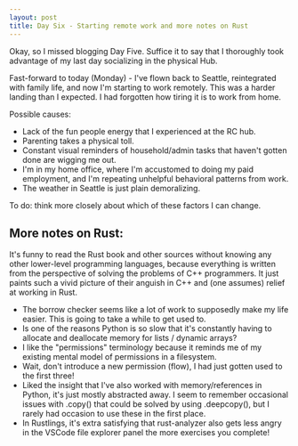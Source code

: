 ```yaml
---
layout: post
title: Day Six - Starting remote work and more notes on Rust
---
```


Okay, so I missed blogging Day Five. Suffice it to say that I thoroughly took advantage of my last day socializing in the physical Hub. 

Fast-forward to today (Monday) - I've flown back to Seattle, reintegrated with family life, and now I'm starting to work remotely. This was a harder landing than I expected. I had forgotten how tiring it is to work from home.

Possible causes: 
- Lack of the fun people energy that I experienced at the RC hub. 
- Parenting takes a physical toll. 
- Constant visual reminders of household/admin tasks that haven't gotten done are wigging me out. 
- I'm in my home office, where I'm accustomed to doing my paid employment, and I'm repeating unhelpful behavioral patterns from work. 
- The weather in Seattle is just plain demoralizing.

To do: think more closely about which of these factors I can change. 

## More notes on Rust: 

It's funny to read the Rust book and other sources without knowing any other lower-level programming languages, because everything is written from the perspective of solving the problems of C++ programmers. It just paints such a vivid picture of their anguish in C++  and (one assumes) relief at working in Rust. 

- The borrow checker seems like a lot of work to supposedly make my life easier. This is going to take a while to get used to.
- Is one of the reasons Python is so slow that it's constantly having to allocate and deallocate memory for lists / dynamic arrays? 
- I like the "permissions" terminology because it reminds me of my existing mental model of permissions in a filesystem.
- Wait, don't introduce a new permission (flow), I had just gotten used to the first three! 
- Liked the insight that I've also worked with memory/references in Python, it's just mostly abstracted away. I seem to remember occasional issues with .copy() that could be solved by using .deepcopy(), but I rarely had occasion to use these in the first place. 
- In Rustlings, it's extra satisfying that rust-analyzer also gets less angry in the VSCode file explorer panel the more exercises you complete! 